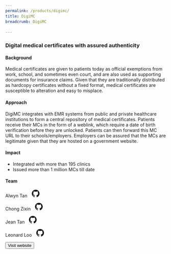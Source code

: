 ```yaml
---
permalink: /products/digimc/
title: DigiMC
breadcrumb: DigiMC

---
```



### Digital medical certificates with assured authenticity

#### Background 

Medical certificates are given to patients today as official exemptions from work, school, and sometimes even court, and are also used as supporting documents for insurance claims. Given that they are traditionally distributed as hardcopy certificates without a fixed format, medical certificates are susceptible to alteration and easy to misplace. 

#### Approach

DigiMC integrates with EMR systems from public and private healthcare institutions to form a central repository of medical certificates. Patients receive their MCs in the form of a weblink, which require a date of birth verification before they are unlocked. Patients can then forward this MC URL to their schools/employers. Employers can be assured that the MCs are legitimate given that they are hosted on a government website.

#### Impact

* Integrated with more than 195 clinics
* Issued more than 1 million MCs till date

#### Team

Alwyn Tan <a href="https://github.com/LoneRifle" style="display: inline-block; width: 24px; height: 24px; margin-bottom: -5px; margin-left: 10px;">
    <img border="0" alt="Github account" src="/images/Github-Mark-32px.png">
</a>

Chong Zixin <a href="https://github.com/chongzixin" style="display: inline-block; width: 24px; height: 24px; margin-bottom: -5px; margin-left: 10px;">
    <img border="0" alt="Github account" src="/images/Github-Mark-32px.png">
</a>

Jean Tan <a href="https://github.com/jeantanzj" style="display: inline-block; width: 24px; height: 24px; margin-bottom: -5px; margin-left: 10px;">
    <img border="0" alt="Github account" src="/images/Github-Mark-32px.png">
</a>

Leonard Loo <a href="https://github.com/leonardloo" style="display: inline-block; width: 24px; height: 24px; margin-bottom: -5px; margin-left: 10px;">
    <img border="0" alt="Github account" src="/images/Github-Mark-32px.png">
</a>




<a href="https://mc.gov.sg" target="_blank">
    <button class="bp-button is-secondary is-medium has-text-white is-uppercase search-button">
        Visit website
    </button>
</a>
